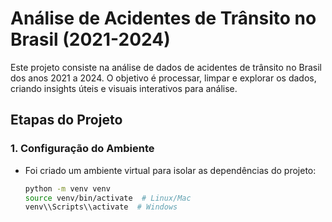 
# Análise de Acidentes de Trânsito no Brasil (2021-2024)

Este projeto consiste na análise de dados de acidentes de trânsito no Brasil dos anos 2021 a 2024. O objetivo é processar, limpar e explorar os dados, criando insights úteis e visuais interativos para análise.

## Etapas do Projeto

### 1. Configuração do Ambiente
- Foi criado um ambiente virtual para isolar as dependências do projeto:
  ```bash
  python -m venv venv
  source venv/bin/activate  # Linux/Mac
  venv\\Scripts\\activate  # Windows
